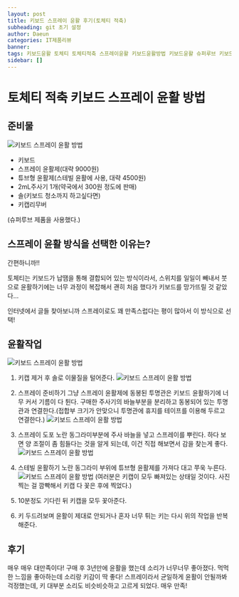 ```yaml
---
layout: post
title: 키보드 스프레이 윤활 후기(토체티 적축)
subheading: git 초기 설정
author: Daeun
categories: IT제품리뷰
banner:
tags: 키보드윤활 토체티 토체티적축 스프레이윤활 키보드윤활방법 키보드윤활 슈퍼루브 키보드윤활준비물
sidebar: []
---
```


# 토체티 적축 키보드 스프레이 윤활 방법

## 준비물
![키보드 스프레이 윤활 방법](https://user-images.githubusercontent.com/79370538/206889152-4f1870d8-e8bf-4079-bea0-ed8734c41ff7.jpg)

 - 키보드
 - 스프레이 윤활제(대략 9000원)
 - 튜브형 윤활제(스테빌 윤활에 사용, 대략 4500원)
 - 2mL주사기 1개(약국에서 300원 정도에 판매)
 - 솔(키보드 청소까지 하고싶다면)
 - 키캡리무버
 
(슈퍼루브 제품을 사용했다.)

## 스프레이 윤활 방식을 선택한 이유는?
간편하니까!!

토체티는 키보드가 납땜을 통해 결합되어 있는 방식이라서, 스위치를 일일이 빼내서 붓으로 윤활하기에는 너무 과정이 복잡해서 괜히 처음 했다가 키보드를 망가뜨릴 것 같았다...

인터넷에서 글들 찾아보니까 스프레이로도 꽤 만족스럽다는 평이 많아서 이 방식으로 선택!

## 윤활작업
![키보드 스프레이 윤활 방법](https://user-images.githubusercontent.com/79370538/206889331-99c9455f-42fb-4231-9c3f-5f03de5d91ac.jpg)
1. 키캡 제거 후 솔로 이물질을 털어준다.
![키보드 스프레이 윤활 방법](https://user-images.githubusercontent.com/79370538/206889338-4cf6e692-474d-4dff-b68e-6ff4711c26c0.jpg)

2. 스프레이 준비하기
그냥 스프레이 윤활제에 동봉된 투명관은 키보드 윤활하기에 너무 커서 기름이 다 튄다. 
구매한 주사기의 바늘부분을 분리하고 동봉되어 있는 투명관과 연결한다.(접합부 크기가 안맞으니 투명관에 휴지를 테이프를 이용해 두르고 연결한다.)
 ![키보드 스프레이 윤활 방법](https://user-images.githubusercontent.com/79370538/206889410-6414acb2-b1a6-4593-9ecc-532512cdb795.jpg)

3. 스프레이 도포
노란 동그라미부분에 주사 바늘을 넣고 스프레이를 뿌린다.
하다 보면 양 조절이 좀 힘들다는 것을 알게 되는데, 이건 직접 해보면서 감을 찾는게 좋다.
![키보드 스프레이 윤활 방법](https://user-images.githubusercontent.com/79370538/206889502-7ae14e94-4e73-4029-b711-3ed7d93f2035.png)
4. 스테빌 윤활하기
노란 동그라미 부위에 튜브형 윤활제를 가져다 대고 쭈욱 누른다.
![키보드 스프레이 윤활 방법](https://user-images.githubusercontent.com/79370538/206889667-32e0830c-b5eb-475b-bb33-5b3785d87b98.png)
(여러분은 키캡이 모두 빠져있는 상태일 것이다. 사진찍는 걸 깜빡해서 키캡 다 꽃은 후에 찍었다.)

5. 10분정도 기다린 뒤 키캡을 모두 꽃아준다.
6. 키 두드려보며 윤활이 제대로 안되거나 혼자 너무 튀는 키는 다시 위의 작업을 반복해준다.

## 후기
매우 매우 대만족이다!
구매 후 3년만에 윤활을 했는데 소리가 너무너무 좋아졌다. 먹먹한 느낌을 좋아하는데 소리랑 키감이 딱 좋다! 스프레이라서 균일하게 윤활이 안될까봐 걱정했는데, 키 대부분 소리도 비슷비슷하고 고르게 되었다. 매우 만족!